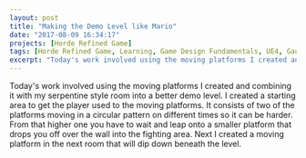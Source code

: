```yaml
---
layout: post
title: "Making the Demo Level like Mario"
date: "2017-08-09 16:34:17"
projects: [Horde Refined Game]
tags: [Horde Refined Game, Learning, Game Design Fundamentals, UE4, Gauntlet, Super Mario 3D World, Level Design, Controls, Platformer, Research]
excerpt: "Today's work involved using the moving platforms I created and combining it with my serpentine style room into a better demo level."
---
```


Today's work involved using the moving platforms I created and combining it with my serpentine style room into a better demo level. I created a starting area to get the player used to the moving platforms. It consists of two of the platforms moving in a circular pattern on different times so it can be harder. From that higher one you have to wait and leap onto a smaller platform that drops you off over the wall into the fighting area. Next I created a moving platform in the next room that will dip down beneath the level. 